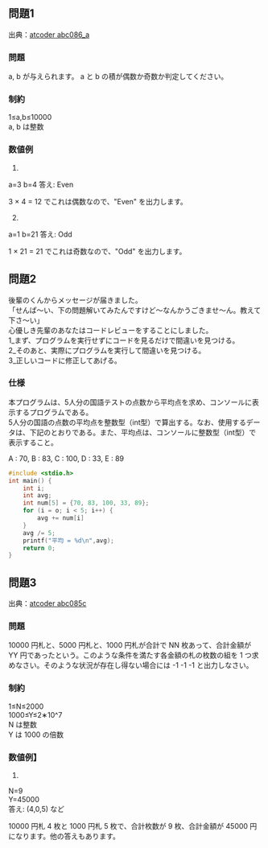 ## 問題1

出典：[atcoder abc086_a](https://atcoder.jp/contests/abc086/tasks/abc086_a)

### 問題
a, b が与えられます。 a と b の積が偶数か奇数か判定してください。

### 制約

1≤a,b≤10000  
a, b は整数

### 数値例
1)
a=3
b=4
答え: Even

3 × 4 = 12 でこれは偶数なので、"Even" を出力します。

2)
a=1
b=21
答え: Odd

1 × 21 = 21 でこれは奇数なので、"Odd" を出力します。

## 問題2

後輩のくんからメッセージが届きました。<br>
「せんぱ〜い、下の問題解いてみたんですけど〜なんかうごきませ〜ん。教えて下さ〜い」<br>
心優しき先輩のあなたはコードレビューをすることにしました。<br>
1_まず、プログラムを実行せずにコードを見るだけで間違いを見つける。<br>
2_そのあと、実際にプログラムを実行して間違いを見つける。<br>
3_正しいコードに修正してあげる。<br>

### 仕様
本プログラムは、5人分の国語テストの点数から平均点を求め、コンソールに表示するプログラムである。<br>
5人分の国語の点数の平均点を整数型（int型）で算出する。なお、使用するデータは、下記のとおりである。また、平均点は、コンソールに整数型（int型）で表示すること。

A : 70, B : 83, C : 100, D : 33, E : 89

```c
#include <stdio.h>
int main() {
	int i;
	int avg;
	int num[5] = {70, 83, 100, 33, 89};
	for (i = o; i < 5; i++) {
		avg += num[i]
	}
	avg /= 5;　
	printf("平均 = %d\n",avg);
	return 0;
}
```

## 問題3

出典：[atcoder abc085c](https://atcoder.jp/contests/abc085/tasks/abc085_c)

### 問題

10000 円札と、5000 円札と、1000 円札が合計で NN 枚あって、合計金額が YY 円であったという。このような条件を満たす各金額の札の枚数の組を 1 つ求めなさい。そのような状況が存在し得ない場合には -1 -1 -1 と出力しなさい。

### 制約

1≤N≤2000  
1000≤Y≤2∗10^7  
N は整数  
Y は 1000 の倍数

### 数値例】
1)
N=9  
Y=45000  
答え: (4,0,5) など

10000 円札 4 枚と 1000 円札 5 枚で、合計枚数が 9 枚、合計金額が 45000 円になります。他の答えもあります。
